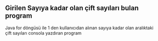 ## Girilen Sayıya kadar olan çift sayıları bulan program
Java for döngüsü ile 1 den kullanıcıdan alınan sayıya kadar olan aralıktaki çift sayıları consola yazdıran program